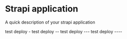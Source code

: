 # Strapi application

A quick description of your strapi application

test deploy -
test deploy --
test deploy ---
test deploy ----
